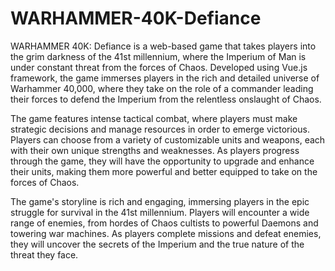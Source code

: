 # WARHAMMER-40K-Defiance

WARHAMMER 40K: Defiance is a web-based game that takes players into the grim darkness of the 41st millennium, where the Imperium of Man is under constant threat from the forces of Chaos. Developed using Vue.js framework, the game immerses players in the rich and detailed universe of Warhammer 40,000, where they take on the role of a commander leading their forces to defend the Imperium from the relentless onslaught of Chaos.

The game features intense tactical combat, where players must make strategic decisions and manage resources in order to emerge victorious. Players can choose from a variety of customizable units and weapons, each with their own unique strengths and weaknesses. As players progress through the game, they will have the opportunity to upgrade and enhance their units, making them more powerful and better equipped to take on the forces of Chaos.

The game's storyline is rich and engaging, immersing players in the epic struggle for survival in the 41st millennium. Players will encounter a wide range of enemies, from hordes of Chaos cultists to powerful Daemons and towering war machines. As players complete missions and defeat enemies, they will uncover the secrets of the Imperium and the true nature of the threat they face.
